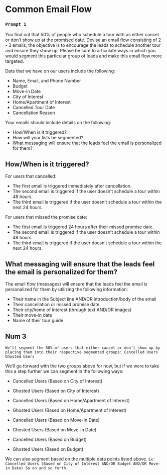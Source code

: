 # Common Email Flow
### `Prompt 1`
You find out that 50% of people who schedule a tour with us either cancel or don’t show up at the promised date. Devise an email flow consisting of 2 - 3 emails; the objective is to encourage the leads to schedule another tour and ensure they show up. Please be sure to articulate ways in which you would segment this particular group of leads and make this email flow more targeted.

Data that we have on our users include the following:
- Name, Email, and Phone Number
- Budget
- Move-in Date
- City of Interest
- Home/Apartment of Interest
- Cancelled Tour Date
- Cancellation Reason

Your emails should include details on the following:
- How/When is it triggered?
- How will your lists be segmented?
- What messaging will ensure that the leads feel the email is personalized for them?

## How/When is it triggered?
For users that cancelled:
- The first email is triggered immediately after cancellation.
- The second email is triggered if the user doesn’t schedule a tour within 48 hours.
- The third email is triggered if the user doesn’t schedule a tour within the next 24 hours.

For users that missed the promise date:
- The first email is triggered 24 hours after their missed promise date.
- The second email is triggered if the user doesn’t schedule a tour within 48 hours.
- The third email is triggered if the user doesn’t schedule a tour within the next 24 hours.

## What messaging will ensure that the leads feel the email is personalized for them?

The email flow (messages) will ensure that the leads feel the email is personalized for them by utilizing the following information:
- Their name in the Subject line AND/OR introduction/body of the email
- Their cancellation or missed promise date.
- Their city/home of interest (through text AND/OR images)
- Their move-in date
- Name of their tour guide

## Num 3
`We’ll segment the 50% of users that either cancel or don’t show up by placing them into their respective segmented groups:
Cancelled Users
Ghosted Users`

We’ll go forward with the two groups above for now, but if we were to take this a step further we can segment in the following ways:
- Cancelled Users (Based on City of Interest)
- Ghosted Users (Based on City of Interest)

- Cancelled Users (Based on Home/Apartment of Interest)
- Ghosted Users (Based on Home/Apartment of Interest)

- Cancelled Users (Based on Move-in Date)
- Ghosted Users (Based on Move-in Date)

- Cancelled Users (Based on Budget)
- Ghosted Users (Based on Budget)

We can also segment based on the multiple data points listed above.
`Ex: Cancelled Users (Based on City of Interest AND/OR Budget AND/OR Move-in Date)
So on and so forth.`
